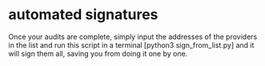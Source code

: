 # automated signatures

Once your audits are complete, simply input the addresses of the providers in the list and run this script in a terminal [python3 sign_from_list.py] and it will sign them all, saving you from doing it one by one.